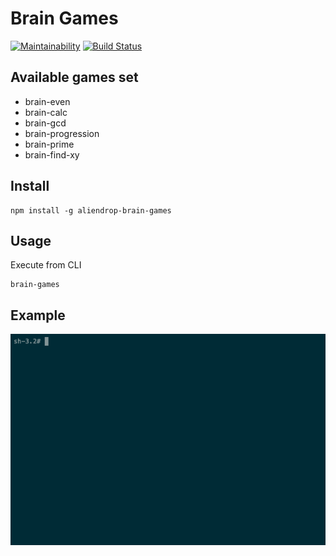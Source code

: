 # Brain Games

[![Maintainability](https://api.codeclimate.com/v1/badges/d426db603c57aa7836a2/maintainability)](https://codeclimate.com/github/Aliendrop/project-lvl1-s376/maintainability)
[![Build Status](https://travis-ci.com/Aliendrop/project-lvl1-s376.svg?branch=master)](https://travis-ci.com/Aliendrop/project-lvl1-s376)

## Available games set
- brain-even
- brain-calc
- brain-gcd
- brain-progression
- brain-prime
- brain-find-xy

## Install

```
npm install -g aliendrop-brain-games
```

## Usage

Execute from CLI

```
brain-games
```

## Example

![example](./screenshots/brain-games.gif)
